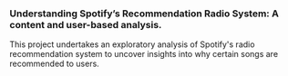 ### Understanding Spotify’s Recommendation Radio System: A content and user-based analysis.
This project undertakes an exploratory analysis of Spotify's radio recommendation system to uncover insights into why certain songs are recommended to users.
